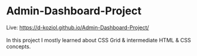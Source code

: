 # Admin-Dashboard-Project </br>
Live: https://d-koziol.github.io/Admin-Dashboard-Project/ </br>
</br>
In this project I mostly learned about CSS Grid & intermediate HTML & CSS concepts. </br>
